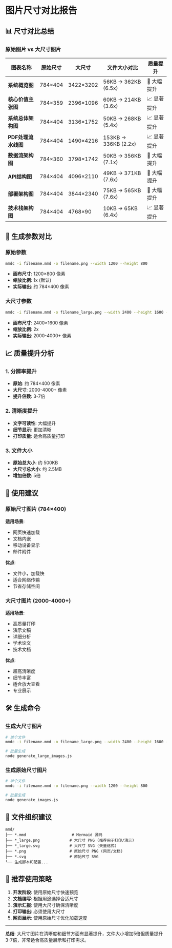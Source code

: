 # 图片尺寸对比报告

## 📊 尺寸对比总结

### 原始图片 vs 大尺寸图片

| 图表名称 | 原始尺寸 | 大尺寸 | 文件大小对比 | 质量提升 |
|---------|---------|--------|-------------|----------|
| **系统概览图** | 784×404 | 3422×3202 | 56KB → 362KB (6.5x) | 🚀 大幅提升 |
| **核心价值主张图** | 784×359 | 2396×1096 | 60KB → 214KB (3.6x) | 📈 显著提升 |
| **系统总体架构图** | 784×404 | 3136×1752 | 50KB → 268KB (5.4x) | 📈 显著提升 |
| **PDF处理流水线图** | 784×404 | 1490×4216 | 153KB → 336KB (2.2x) | 📈 显著提升 |
| **数据流架构图** | 784×360 | 3798×1742 | 50KB → 356KB (7.1x) | 🚀 大幅提升 |
| **API结构图** | 784×404 | 4096×2110 | 49KB → 371KB (7.6x) | 🚀 大幅提升 |
| **部署架构图** | 784×404 | 3844×2340 | 75KB → 565KB (7.6x) | 🚀 大幅提升 |
| **技术栈架构图** | 784×404 | 4768×90 | 10KB → 65KB (6.4x) | 📈 显著提升 |

## 🎯 生成参数对比

### 原始参数
```bash
mmdc -i filename.mmd -o filename.png --width 1200 --height 800
```
- **画布尺寸**: 1200×800 像素
- **缩放比例**: 1x (默认)
- **实际输出**: 约 784×400 像素

### 大尺寸参数
```bash
mmdc -i filename.mmd -o filename_large.png --width 2400 --height 1600 --scale 2
```
- **画布尺寸**: 2400×1600 像素
- **缩放比例**: 2x
- **实际输出**: 2000-4000+ 像素

## 📈 质量提升分析

### 1. 分辨率提升
- **原始**: 约 784×400 像素
- **大尺寸**: 2000-4000+ 像素
- **提升倍数**: 3-7倍

### 2. 清晰度提升
- **文字可读性**: 大幅提升
- **细节显示**: 更加清晰
- **打印质量**: 适合高质量打印

### 3. 文件大小
- **原始总大小**: 约 500KB
- **大尺寸总大小**: 约 2.5MB
- **增加倍数**: 5倍

## 🎨 使用建议

### 原始尺寸图片 (784×400)
**适用场景**:
- 网页快速加载
- 文档内嵌
- 移动设备显示
- 邮件附件

**优点**:
- 文件小，加载快
- 适合网络传输
- 节省存储空间

### 大尺寸图片 (2000-4000+)
**适用场景**:
- 高质量打印
- 演示文稿
- 详细分析
- 学术论文
- 技术文档

**优点**:
- 超高清晰度
- 细节丰富
- 适合放大查看
- 专业展示

## 🛠️ 生成命令

### 生成大尺寸图片
```bash
# 单个文件
mmdc -i filename.mmd -o filename_large.png --width 2400 --height 1600 --scale 2

# 批量生成
node generate_large_images.js
```

### 生成原始尺寸图片
```bash
# 单个文件
mmdc -i filename.mmd -o filename.png --width 1200 --height 800

# 批量生成
node generate_images.js
```

## 📁 文件组织建议

```
mmd/
├── *.mmd                    # Mermaid 源码
├── *_large.png             # 大尺寸 PNG (推荐用于打印/演示)
├── *_large.svg             # 大尺寸 SVG (矢量格式)
├── *.png                   # 原始尺寸 PNG (网页/文档)
├── *.svg                   # 原始尺寸 SVG
└── 生成脚本和配置...
```

## 🎯 推荐使用策略

1. **开发阶段**: 使用原始尺寸快速预览
2. **文档编写**: 根据用途选择合适尺寸
3. **演示汇报**: 使用大尺寸确保清晰度
4. **打印输出**: 必须使用大尺寸
5. **网页展示**: 使用原始尺寸优化加载速度

---

**总结**: 大尺寸图片在清晰度和细节方面有显著提升，文件大小增加5倍但质量提升3-7倍，非常适合高质量展示和打印需求。
